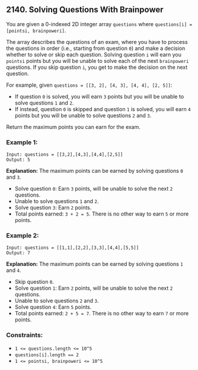 ## 2140. Solving Questions With Brainpower

You are given a 0-indexed 2D integer array `questions` where `questions[i] = [pointsi, brainpoweri]`.

The array describes the questions of an exam, where you have to process the questions in order (i.e., starting from question `0`) and make a decision whether to solve or skip each question. Solving question `i` will earn you `pointsi` points but you will be unable to solve each of the next `brainpoweri` questions. If you skip question `i`, you get to make the decision on the next question.

For example, given `questions = [[3, 2], [4, 3], [4, 4], [2, 5]]`:
- If question `0` is solved, you will earn `3` points but you will be unable to solve questions `1` and `2`.
- If instead, question `0` is skipped and question `1` is solved, you will earn `4` points but you will be unable to solve questions `2` and `3`.

Return the maximum points you can earn for the exam.

### Example 1:

```
Input: questions = [[3,2],[4,3],[4,4],[2,5]]
Output: 5
```

**Explanation:** The maximum points can be earned by solving questions `0` and `3`.
- Solve question `0`: Earn `3` points, will be unable to solve the next `2` questions.
- Unable to solve questions `1` and `2`.
- Solve question `3`: Earn `2` points.
- Total points earned: `3 + 2 = 5`. There is no other way to earn `5` or more points.

### Example 2:

```
Input: questions = [[1,1],[2,2],[3,3],[4,4],[5,5]]
Output: 7
```

**Explanation:** The maximum points can be earned by solving questions `1` and `4`.
- Skip question `0`.
- Solve question `1`: Earn `2` points, will be unable to solve the next `2` questions.
- Unable to solve questions `2` and `3`.
- Solve question `4`: Earn `5` points.
- Total points earned: `2 + 5 = 7`. There is no other way to earn `7` or more points.

### Constraints:
- `1 <= questions.length <= 10^5`
- `questions[i].length == 2`
- `1 <= pointsi, brainpoweri <= 10^5`
